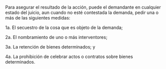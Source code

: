 Para asegurar el resultado de la acción, puede el demandante en cualquier estado del juicio, aun cuando no esté contestada la demanda, pedir una o más de las siguientes medidas:

1a. El secuestro de la cosa que es objeto de la demanda;

2a. El nombramiento de uno o más interventores;

3a. La retención de bienes determinados; y

4a. La prohibición de celebrar actos o contratos sobre bienes determinados.